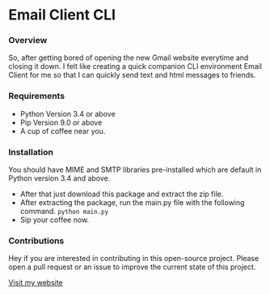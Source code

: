 # Email Client CLI

### Overview
So, after getting bored of opening the new Gmail website everytime and closing it down. I felt like creating a quick companion CLI environment Email Client for me so that I can quickly send text and html messages to friends.

### Requirements
- Python Version 3.4 or above
- Pip Version 9.0 or above
- A cup of coffee near you.

### Installation
You should have MIME and SMTP libraries pre-installed which are default in Python version 3.4 and above.

- After that just download this package and extract the zip file.
- After extracting the package, run the main.py file with the following command.
``python main.py ``
- Sip your coffee now.

### Contributions
Hey if you are interested in contributing in this open-source project. Please open a pull request or an issue to improve the current state of this project.

[Visit my website](http://utkarsh.co)
